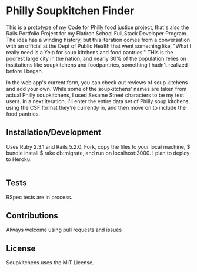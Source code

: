 # Philly Soupkitchen Finder

This is a prototype of my Code for Philly food justice project, that's also the Rails Portfolio Project for my Flatiron School FulLStack Developer Program. The idea has a winding history, but this iteration comes from a conversation with an official at the Dept of Public Health that went something like, "What I really need is a Yelp for soup kitchens and food pantries." THis is the poorest large city in the nation, and nearly 30% of the population relies on institutions like soupkitchens and foodpantries, something I hadn't realized before I began. 

In the web app's current form, you can check out reviews of soup kitchens and add your own. While some of the soupkitchens' names are taken from actual Philly soupkitchens, I used Sesame Street characters to be my test users. In a next iteration, I'll enter the entire data set of Philly soup kitchens, using the CSF format they're currently in, and then move on to include the food pantries. 


## Installation/Development

Uses Ruby 2.3.1 and Rails 5.2.0.
Fork, copy the files to your local machine, $ bundle install
$ rake db:migrate, and run on localhost:3000.
I plan to deploy to Heroku. 

```

```
## Tests
RSpec tests are in process.

## Contributions
Always welcome using pull requests and issues

## License
Soupkitchens uses the MIT License.

 
